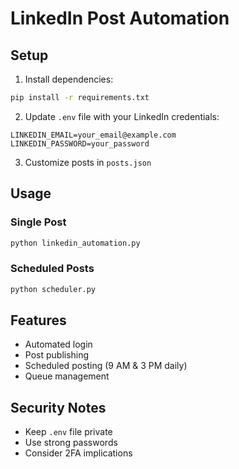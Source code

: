 # LinkedIn Post Automation

## Setup

1. Install dependencies:
```bash
pip install -r requirements.txt
```

2. Update `.env` file with your LinkedIn credentials:
```
LINKEDIN_EMAIL=your_email@example.com
LINKEDIN_PASSWORD=your_password
```

3. Customize posts in `posts.json`

## Usage

### Single Post
```bash
python linkedin_automation.py
```

### Scheduled Posts
```bash
python scheduler.py
```

## Features
- Automated login
- Post publishing
- Scheduled posting (9 AM & 3 PM daily)
- Queue management

## Security Notes
- Keep `.env` file private
- Use strong passwords
- Consider 2FA implications